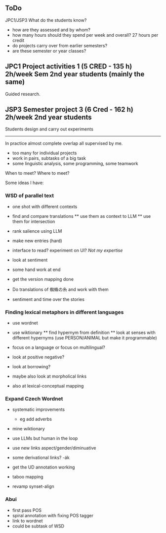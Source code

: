## ToDo

JPC1/JSP3 What do the students know?
 * how are they assessed and by whom?
 * how many hours should they spend per week and overall? 27 hours per credit
 * do projects carry over from earlier semesters?
 * are these semester or year classes?
 
## JPC1 Project activities 1 (5 CRED - 135 h) 2h/week Sem 2nd year students (mainly the same)

Guided research.

## JSP3 Semester project 3 (6 Cred - 162 h)  2h/week 2nd year students

Students design and carry out experiments

------------------------------------------------------------------------
In practice almost complete overlap all supervised by me.
 * too many for individual projects
 * work in pairs, subtasks of a big task
 * some linguistic analysis, some programming, some teamwork

When to meet?  Where to meet?


Some ideas I have:

### WSD of parallel text
 * one shot with different contexts
 * find and compare translations
 ** use them as context to LLM
 ** use them for intersection
 * rank salience using LLM
 * make new entries (hard)
 * interface to read?  experiment on UI? *Not my expertise*
 * look at sentiment
 * some hand work at end
 
 * get the version mapping done

 * Do translations of 蜘蛛の糸 and work with them

 * sentiment and time over the stories


### Finding lexical metaphors in different languages
 * use wordnet
 * use wiktionary
 ** find hypernym from definition
 ** look at senses with different hypernyms (use PERSON/ANIMAL but make it programmable)
 * focus on a language or focus on multilingual?
 * look at positive negative?
 * look at borrowing?

 * maybe also look at morpholical links
 * also at lexical-conceptual mapping

### Expand Czech Wordnet
 * systematic improvements
   * eg add adverbs
 * mine wiktionary
 * use LLMs but human in the loop
 * use new links aspect/gender/diminuative
 * some derivational links? -ák 
 * get the UD annotation working
 * taboo mapping
 
 * revamp synset-align
 
### Abui
 * first pass POS
 * spiral annotation with fixing POS tagger
 * link to wordnet
 * could be subtask of WSD
